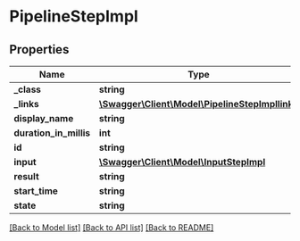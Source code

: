 # PipelineStepImpl

## Properties
Name | Type | Description | Notes
------------ | ------------- | ------------- | -------------
**_class** | **string** |  | [optional] 
**_links** | [**\Swagger\Client\Model\PipelineStepImpllinks**](PipelineStepImpllinks.md) |  | [optional] 
**display_name** | **string** |  | [optional] 
**duration_in_millis** | **int** |  | [optional] 
**id** | **string** |  | [optional] 
**input** | [**\Swagger\Client\Model\InputStepImpl**](InputStepImpl.md) |  | [optional] 
**result** | **string** |  | [optional] 
**start_time** | **string** |  | [optional] 
**state** | **string** |  | [optional] 

[[Back to Model list]](../README.md#documentation-for-models) [[Back to API list]](../README.md#documentation-for-api-endpoints) [[Back to README]](../README.md)


